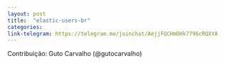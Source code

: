 ```yaml
---
layout: post
title:  "elastic-users-br"
categories: 
link-telegram: https://telegram.me/joinchat/AejjFQCHmDHk7796cRQXYA
---
```

Contribuição: Guto Carvalho (@gutocarvalho)

